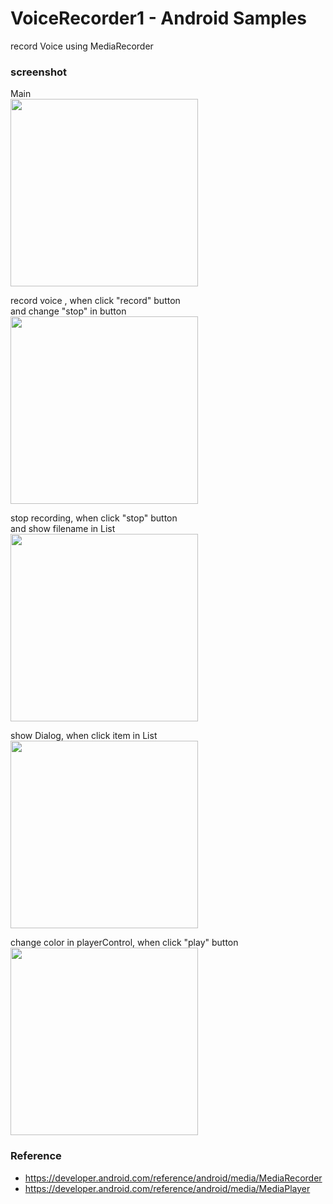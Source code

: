 VoiceRecorder1 - Android Samples
===============

record Voice using MediaRecorder <br/>

### screenshot <br/>
Main <br/>
<image src="https://raw.githubusercontent.com/ohwada/Android_Samples/master/VoiceRecorder1/screenshot/voice_recorder1_main.png" width="300" /><br/>

record voice , when click "record" button <br/>
and change "stop" in button <br/>
<image src="https://raw.githubusercontent.com/ohwada/Android_Samples/master/VoiceRecorder1/screenshot/voice_recorder1_recording.png" width="300" /><br/>

stop recording, when click "stop" button <br/>
and show filename in List <br/>
<image src="https://raw.githubusercontent.com/ohwada/Android_Samples/master/VoiceRecorder1/screenshot/voice_recorder1_list.png" width="300" /><br/>

show Dialog, when click item in List <br/>
<image src="https://raw.githubusercontent.com/ohwada/Android_Samples/master/VoiceRecorder1/screenshot/voice_recorder1_file_dialog.png" width="300" /><br/>

change color in playerControl, when click "play" button <br/>
<image src="https://raw.githubusercontent.com/ohwada/Android_Samples/master/VoiceRecorder1/screenshot/voice_recorder1_play.png" width="300" /><br/>


### Reference <br/>
- https://developer.android.com/reference/android/media/MediaRecorder
- https://developer.android.com/reference/android/media/MediaPlayer
